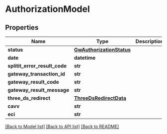 # AuthorizationModel


## Properties
Name | Type | Description | Notes
------------ | ------------- | ------------- | -------------
**status** | [**GwAuthorizationStatus**](GwAuthorizationStatus.md) |  | 
**date** | **datetime** |  | [optional] 
**splitit_error_result_code** | **str** |  | [optional] 
**gateway_transaction_id** | **str** |  | [optional] 
**gateway_result_code** | **str** |  | [optional] 
**gateway_result_message** | **str** |  | [optional] 
**three_ds_redirect** | [**ThreeDsRedirectData**](ThreeDsRedirectData.md) |  | [optional] 
**cavv** | **str** |  | [optional] 
**eci** | **str** |  | [optional] 

[[Back to Model list]](../README.md#documentation-for-models) [[Back to API list]](../README.md#documentation-for-api-endpoints) [[Back to README]](../README.md)



